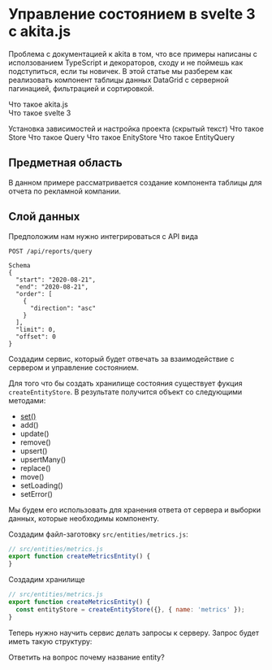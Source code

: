 # Управление состоянием в svelte 3 с akita.js

Проблема с документацией к akita в том, что все примеры написаны с исползованием TypeScript и декораторов, сходу и не поймешь как подступиться, если ты новичек. В этой статье мы разберем как реализовать компонент таблицы данных DataGrid с серверной пагинацией, фильтрацией и сортировкой.

Что такое akita.js  
Что такое svelte 3  

Установка зависимостей и настройка проекта (скрытый текст)
Что такое Store
Что такое Query
Что такое EnityStore
Что такое EntityQuery

## Предметная область
В данном примере рассматривается создание компонента таблицы для отчета по рекламной компании.

## Слой данных
Предположим нам нужно интегрироваться с API вида   
```
POST /api​/reports​/query 

Schema
{
  "start": "2020-08-21",
  "end": "2020-08-21",
  "order": [
    {
      "direction": "asc"
    }
  ],
  "limit": 0,
  "offset": 0
}
```

Создадим сервис, который будет отвечать за взаимодействие с сервером и управление состоянием.

Для того что бы создать хранилище состояния существует фукция `createEntityStore`. В результате получится объект со следующими методами:

- [set()](https://datorama.github.io/akita/docs/entities/entity-store#set])
- add()
- update()
- remove()
- upsert()
- upsertMany()
- replace()
- move()
- setLoading()
- setError()

Мы будем его использовать для хранения ответа от сервера и выборки данных, которые необходимы компоненту. 

Создадим файл-заготовку `src/entities/metrics.js`: 

```javascript
// src/entities/metrics.js
export function createMetricsEntity() {
}
```

Создадим хранилище

```javascript
// src/entities/metrics.js
export function createMetricsEntity() {
  const entityStore = createEntityStore({}, { name: 'metrics' });
}
```

Теперь нужно научить сервис делать запросы к серверу. Запрос будет иметь такую структуру:

Ответить на вопрос почему название entity?